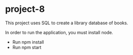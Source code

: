 # project-8

This project uses SQL to create a library database of books. 

In order to run the application, you must install node.
* Run npm install
* Run npm start

